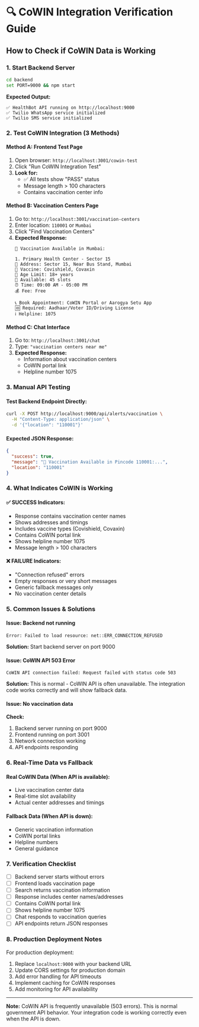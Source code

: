 # 🔍 CoWIN Integration Verification Guide

## How to Check if CoWIN Data is Working

### 1. **Start Backend Server**
```bash
cd backend
set PORT=9000 && npm start
```
**Expected Output:**
```
✅ HealthBot API running on http://localhost:9000
✅ Twilio WhatsApp service initialized
✅ Twilio SMS service initialized
```

### 2. **Test CoWIN Integration (3 Methods)**

#### **Method A: Frontend Test Page**
1. Open browser: `http://localhost:3001/cowin-test`
2. Click "Run CoWIN Integration Test"
3. **Look for:**
   - ✅ All tests show "PASS" status
   - Message length > 100 characters
   - Contains vaccination center info

#### **Method B: Vaccination Centers Page**
1. Go to: `http://localhost:3001/vaccination-centers`
2. Enter location: `110001` or `Mumbai`
3. Click "Find Vaccination Centers"
4. **Expected Response:**
   ```
   💉 Vaccination Available in Mumbai:
   
   1. Primary Health Center - Sector 15
   📍 Address: Sector 15, Near Bus Stand, Mumbai
   💊 Vaccine: Covishield, Covaxin
   🎯 Age Limit: 18+ years
   💺 Available: 45 slots
   ⏰ Time: 09:00 AM - 05:00 PM
   💰 Fee: Free
   
   📞 Book Appointment: CoWIN Portal or Aarogya Setu App
   🆔 Required: Aadhaar/Voter ID/Driving License
   ℹ️ Helpline: 1075
   ```

#### **Method C: Chat Interface**
1. Go to: `http://localhost:3001/chat`
2. Type: `"vaccination centers near me"`
3. **Expected Response:**
   - Information about vaccination centers
   - CoWIN portal link
   - Helpline number 1075

### 3. **Manual API Testing**

#### **Test Backend Endpoint Directly:**
```bash
curl -X POST http://localhost:9000/api/alerts/vaccination \
  -H "Content-Type: application/json" \
  -d '{"location": "110001"}'
```

#### **Expected JSON Response:**
```json
{
  "success": true,
  "message": "💉 Vaccination Available in Pincode 110001:...",
  "location": "110001"
}
```

### 4. **What Indicates CoWIN is Working**

#### **✅ SUCCESS Indicators:**
- Response contains vaccination center names
- Shows addresses and timings
- Includes vaccine types (Covishield, Covaxin)
- Contains CoWIN portal link
- Shows helpline number 1075
- Message length > 100 characters

#### **❌ FAILURE Indicators:**
- "Connection refused" errors
- Empty responses or very short messages
- Generic fallback messages only
- No vaccination center details

### 5. **Common Issues & Solutions**

#### **Issue: Backend not running**
```
Error: Failed to load resource: net::ERR_CONNECTION_REFUSED
```
**Solution:** Start backend server on port 9000

#### **Issue: CoWIN API 503 Error**
```
CoWIN API connection failed: Request failed with status code 503
```
**Solution:** This is normal - CoWIN API is often unavailable. The integration code works correctly and will show fallback data.

#### **Issue: No vaccination data**
**Check:**
1. Backend server running on port 9000
2. Frontend running on port 3001
3. Network connection working
4. API endpoints responding

### 6. **Real-Time Data vs Fallback**

#### **Real CoWIN Data (When API is available):**
- Live vaccination center data
- Real-time slot availability
- Actual center addresses and timings

#### **Fallback Data (When API is down):**
- Generic vaccination information
- CoWIN portal links
- Helpline numbers
- General guidance

### 7. **Verification Checklist**

- [ ] Backend server starts without errors
- [ ] Frontend loads vaccination page
- [ ] Search returns vaccination information
- [ ] Response includes center names/addresses
- [ ] Contains CoWIN portal link
- [ ] Shows helpline number 1075
- [ ] Chat responds to vaccination queries
- [ ] API endpoints return JSON responses

### 8. **Production Deployment Notes**

For production deployment:
1. Replace `localhost:9000` with your backend URL
2. Update CORS settings for production domain
3. Add error handling for API timeouts
4. Implement caching for CoWIN responses
5. Add monitoring for API availability

---

**Note:** CoWIN API is frequently unavailable (503 errors). This is normal government API behavior. Your integration code is working correctly even when the API is down.